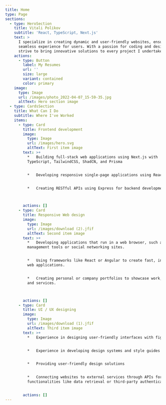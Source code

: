 ```yaml
---
title: Home
type: Page
sections:
  - type: HeroSection
    title: Vitali Polikov
    subtitle: 'React, TypeScript, Next.js'
    text: >
      I specialize in creating dynamic and user-friendly websites, ensuring a
      seamless experience for users. With a passion for coding and design, I
      strive to bring innovative solutions to every project I undertake.
    actions:
      - type: Button
        label: My Resumes
        url: ''
        size: large
        variant: contained
        color: primary
    image:
      type: Image
      url: /images/photo_2022-04-07_15-59-35.jpg
      altText: Hero section image
  - type: CardsSection
    title: What Can I Do
    subtitle: Where I've Worked
    items:
      - type: Card
        title: Frontend development
        image:
          type: Image
          url: /images/hero.svg
          altText: First item image
        text: >+
          *   Building full-stack web applications using Next.js with
          TypeScript, TailwindCSS, ShadCN, and Prisma


          *   Developing responsive single-page applications using React.js


          *   Creating RESTful APIs using Express for backend development



        actions: []
      - type: Card
        title: Responsive Web design
        image:
          type: Image
          url: /images/download (2).jfif
          altText: Second item image
        text: >+
          *   Developing applications that run in a web browser, such as project
          management tools or social networking sites.


          *   Using frameworks like React or Angular to create fast, interactive
          web applications.


          *   Creating personal or company portfolios to showcase work, skills,
          and services.



        actions: []
      - type: Card
        title: UI / UX designing
        image:
          type: Image
          url: /images/download (1).jfif
          altText: Third item image
        text: >+
          *   Experience in designing user-friendly interfaces with figma


          *   Experience in developing design systems and style guides


          *   Providing user-friendly design solutions


          *   Connecting websites to external services through APIs for
          functionalities like data retrieval or third-party authentication.


        actions: []
---
```

